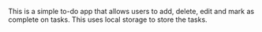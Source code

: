 This is a simple to-do app that allows users to add, delete, edit and mark as complete on tasks. This uses local storage to store the tasks.